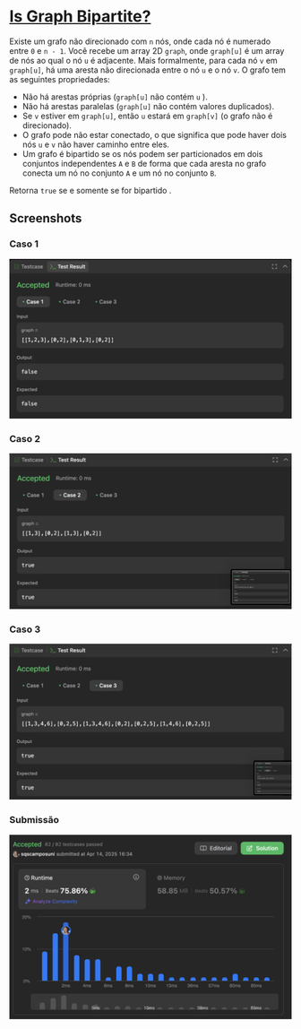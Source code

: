 # [Is Graph Bipartite?](https://leetcode.com/problems/is-graph-bipartite/description/)

Existe um grafo não direcionado com `n` nós, onde cada nó é numerado entre `0` e `n - 1`. Você recebe um array 2D `graph`, onde `graph[u]` é um array de nós ao qual o nó `u` é adjacente. Mais formalmente, para cada nó `v` em `graph[u]`, há uma aresta não direcionada entre o nó `u` e o nó `v`. O grafo tem as seguintes propriedades:

- Não há arestas próprias (`graph[u]` não contém `u` ).
- Não há arestas paralelas (`graph[u]` não contém valores duplicados).
- Se `v` estiver em `graph[u]`, então `u` estará em `graph[v]` (o grafo não é direcionado).
- O grafo pode não estar conectado, o que significa que pode haver dois nós `u` e `v` não haver caminho entre eles.
- Um grafo é bipartido se os nós podem ser particionados em dois conjuntos independentes `A` e `B` de forma que cada aresta no grafo conecta um nó no conjunto `A` e um nó no conjunto `B`.

Retorna `true` se e somente se for bipartido .

## Screenshots

### Caso 1

![Case1](/Is%20Bipartite/assets/img/caso1.png)

### Caso 2

![Case2](/Is%20Bipartite/assets/img/caso2.png)

### Caso 3

![Case3](/Is%20Bipartite/assets/img/caso3.png)

### Submissão

![Submission](/Is%20Bipartite/assets/img/submissao.png)
